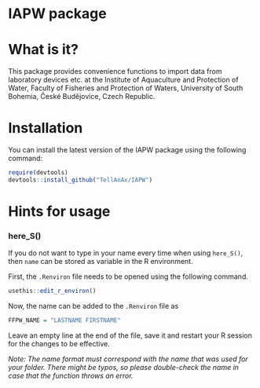 
<!-- README.md is generated from README.Rmd. Please edit that file -->

# IAPW package

# What is it?

This package provides convenience functions to import data from
laboratory devices etc. at the Institute of Aquaculture and Protection
of Water, Faculty of Fisheries and Protection of Waters, University of
South Bohemia, České Budějovice, Czech Republic.

# Installation

You can install the latest version of the IAPW package using the
following command:

``` r
require(devtools)
devtools::install_github("TellAnAx/IAPW")
```

# Hints for usage

### here_S()

If you do not want to type in your name every time when using
`here_S()`, then `name` can be stored as variable in the R environment.

First, the `.Renviron` file needs to be opened using the following
command.

``` r
usethis::edit_r_environ()
```

Now, the name can be added to the `.Renviron` file as

``` r
FFPW_NAME = "LASTNAME FIRSTNAME"
```

Leave an empty line at the end of the file, save it and restart your R
session for the changes to be effective.

*Note: The name format must correspond with the name that was used for
your folder. There might be typos, so please double-check the name in
case that the function throws an error.*
